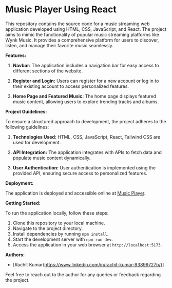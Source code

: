 # Music Player Using React

This repository contains the source code for a music streaming web application developed using HTML, CSS, JavaScript, and React. The project aims to mimic the functionality of popular music streaming platforms like Wynk Music. It provides a comprehensive platform for users to discover, listen, and manage their favorite music seamlessly.

**Features:**

1. **Navbar:** The application includes a navigation bar for easy access to different sections of the website.
  
2. **Register and Login:** Users can register for a new account or log in to their existing account to access personalized features.
  
3. **Home Page and Featured Music:** The home page displays featured music content, allowing users to explore trending tracks and albums.

**Project Guidelines:**

To ensure a structured approach to development, the project adheres to the following guidelines:

1. **Technologies Used:** HTML, CSS, JavaScript, React, Tailwind CSS are used for development.
   
2. **API Integration:** The application integrates with APIs to fetch data and populate music content dynamically.
   
3. **User Authentication:** User authentication is implemented using the provided API, ensuring secure access to personalized features.

**Deployment:**

The application is deployed and accessible online at [Music Player](https://music-player-ruddy-five.vercel.app/).

**Getting Started:**

To run the application locally, follow these steps:

1. Clone this repository to your local machine.
2. Navigate to the project directory.
3. Install dependencies by running `npm install`.
4. Start the development server with `npm run dev`.
5. Access the application in your web browser at `http://localhost:5173`.

**Authors:**

- [Rachit Kumar(https://www.linkedin.com/in/rachit-kumar-93899727b/)]

Feel free to reach out to the author for any queries or feedback regarding the project.
